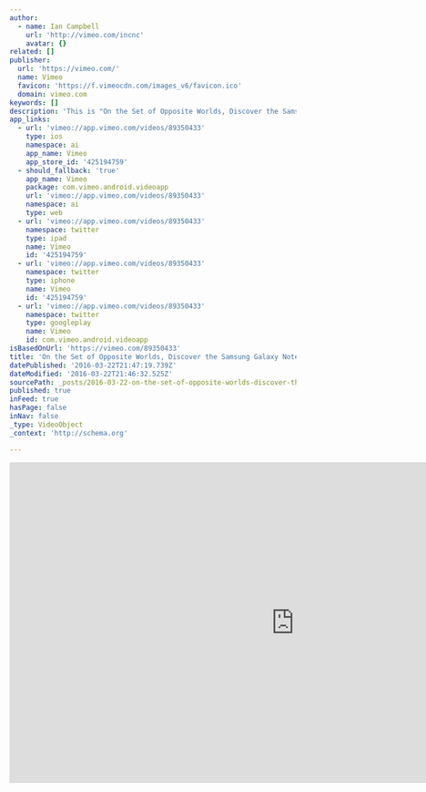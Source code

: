 ```yaml
---
author:
  - name: Ian Campbell
    url: 'http://vimeo.com/incnc'
    avatar: {}
related: []
publisher:
  url: 'https://vimeo.com/'
  name: Vimeo
  favicon: 'https://f.vimeocdn.com/images_v6/favicon.ico'
  domain: vimeo.com
keywords: []
description: 'This is "On the Set of Opposite Worlds, Discover the Samsung Galaxy Note® 10.1 Tablet" by incnc on Vimeo, the home for high quality videos and the...'
app_links:
  - url: 'vimeo://app.vimeo.com/videos/89350433'
    type: ios
    namespace: ai
    app_name: Vimeo
    app_store_id: '425194759'
  - should_fallback: 'true'
    app_name: Vimeo
    package: com.vimeo.android.videoapp
    url: 'vimeo://app.vimeo.com/videos/89350433'
    namespace: ai
    type: web
  - url: 'vimeo://app.vimeo.com/videos/89350433'
    namespace: twitter
    type: ipad
    name: Vimeo
    id: '425194759'
  - url: 'vimeo://app.vimeo.com/videos/89350433'
    namespace: twitter
    type: iphone
    name: Vimeo
    id: '425194759'
  - url: 'vimeo://app.vimeo.com/videos/89350433'
    namespace: twitter
    type: googleplay
    name: Vimeo
    id: com.vimeo.android.videoapp
isBasedOnUrl: 'https://vimeo.com/89350433'
title: 'On the Set of Opposite Worlds, Discover the Samsung Galaxy Note® 10.1 Tablet'
datePublished: '2016-03-22T21:47:19.739Z'
dateModified: '2016-03-22T21:46:32.525Z'
sourcePath: _posts/2016-03-22-on-the-set-of-opposite-worlds-discover-the-samsung-galaxy-n.md
published: true
inFeed: true
hasPage: false
inNav: false
_type: VideoObject
_context: 'http://schema.org'

---
```

<iframe src="https://cdn.embedly.com/widgets/media.html?src=https%3A%2F%2Fplayer.vimeo.com%2Fvideo%2F89350433&amp;url=https%3A%2F%2Fvimeo.com%2F89350433&amp;image=http%3A%2F%2Fi.vimeocdn.com%2Fvideo%2F468060772_1280.jpg&amp;key=b7d04c9b404c499eba89ee7072e1c4f7&amp;type=text%2Fhtml&amp;schema=vimeo" width="1000" height="563" scrolling="no" frameborder="0" allowfullscreen="allowfullscreen" style=""></iframe>